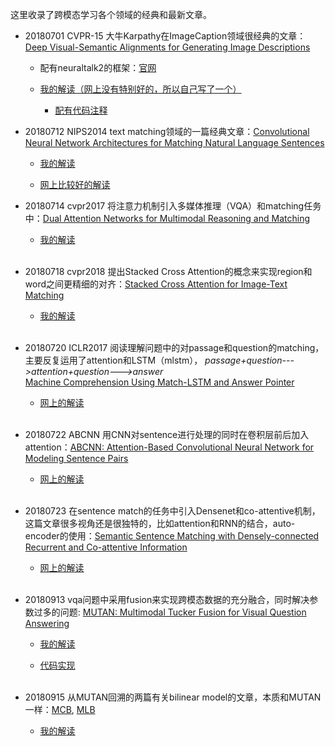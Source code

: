 这里收录了跨模态学习各个领域的经典和最新文章。

- 20180701 CVPR-15 大牛Karpathy在ImageCaption领域很经典的文章：[Deep Visual-Semantic Alignments for Generating Image Descriptions](https://arxiv.org/abs/1412.2306)
  - 配有neuraltalk2的框架：[官网](https://cs.stanford.edu/people/karpathy/deepimagesent/)
  
  - [我的解读（网上没有特别好的，所以自己写了一个）](https://zhuanlan.zhihu.com/p/38625539)
  
	- [配有代码注释](https://github.com/Wangt-CN/Annotation-by-W.t)

- 20180712 NIPS2014 text matching领域的一篇经典文章：[Convolutional Neural Network Architectures for Matching Natural Language Sentences](http://www.hangli-hl.com/uploads/3/1/6/8/3168008/hu-etal-nips2014.pdf)
	- [我的解读](https://zhuanlan.zhihu.com/p/39633358)
	
	- [网上比较好的解读](https://blog.csdn.net/wangqingbaidu/article/details/79286280?from=groupmessage)


- 20180714 cvpr2017 将注意力机制引入多媒体推理（VQA）和matching任务中：[Dual Attention Networks for Multimodal Reasoning and Matching](https://arxiv.org/abs/1611.00471)
	- [我的解读](https://zhuanlan.zhihu.com/p/39764622)
<br/><br/>

- 20180718 cvpr2018 提出Stacked Cross Attention的概念来实现region和word之间更精细的对齐：[Stacked Cross Attention for Image-Text Matching](https://arxiv.org/abs/1803.08024)
	- [我的解读](https://zhuanlan.zhihu.com/p/40198445) 
<br/><br/>	

- 20180720 ICLR2017 阅读理解问题中的对passage和question的matching，主要反复运用了attention和LSTM（mlstm），
*passage+question--->attention+question--->answer*   
[Machine Comprehension Using Match-LSTM and Answer Pointer](https://arxiv.org/abs/1608.07905)
	- [网上的解读](https://zhuanlan.zhihu.com/p/23459263)
<br/><br/>

- 20180722 ABCNN 用CNN对sentence进行处理的同时在卷积层前后加入attention：[ABCNN: Attention-Based Convolutional Neural Network for Modeling Sentence Pairs](https://arxiv.org/abs/1512.05193v1)
	- [网上的解读](https://blog.csdn.net/u014029197/article/details/80348047)
<br/><br/>

- 20180723 在sentence match的任务中引入Densenet和co-attentive机制，这篇文章很多视角还是很独特的，比如attention和RNN的结合，auto-encoder的使用：[Semantic Sentence Matching with Densely-connected Recurrent and Co-attentive Information](https://arxiv.org/abs/1805.11360?context=cs.CL)
	- [网上的解读](https://www.paperweekly.site/papers/2082)
<br/><br/>

- 20180913 vqa问题中采用fusion来实现跨模态数据的充分融合，同时解决参数过多的问题: [MUTAN: Multimodal Tucker Fusion for Visual Question Answering](https://arxiv.org/abs/1705.06676)
	- [我的解读](https://zhuanlan.zhihu.com/p/44612979)
	
	- [代码实现](https://github.com/cadene/vqa.pytorch)
<br/><br/>

- 20180915 从MUTAN回溯的两篇有关bilinear model的文章，本质和MUTAN一样：[MCB](https://arxiv.org/abs/1606.01847v3), [MLB](https://arxiv.org/abs/1610.04325)
	- [我的解读](http://note.youdao.com/noteshare?id=4ce973a2e4bddb6e45ec4ea293438560&sub=WEB313992369d40bcbe59c5423f7dc0cf78)
	


